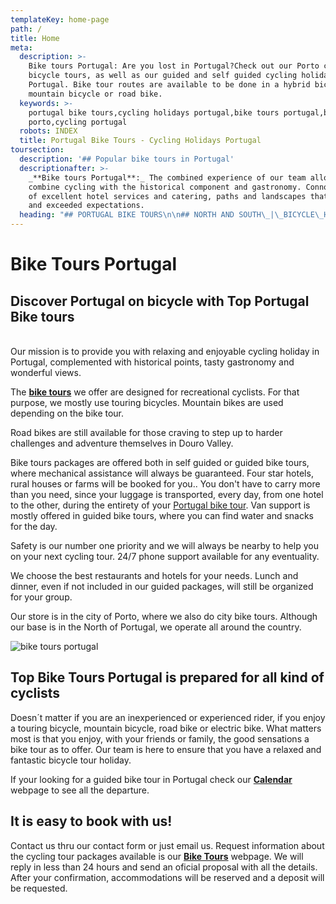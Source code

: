 ```yaml
---
templateKey: home-page
path: /
title: Home
meta:
  description: >-
    Bike tours Portugal: Are you lost in Portugal?Check out our Porto city
    bicycle tours, as well as our guided and self guided cycling holidays in
    Portugal. Bike tour routes are available to be done in a hybrid bicycle,
    mountain bicycle or road bike.
  keywords: >-
    portugal bike tours,cycling holidays portugal,bike tours portugal,bike tours
    porto,cycling portugal
  robots: INDEX
  title: Portugal Bike Tours - Cycling Holidays Portugal
toursection:
  description: '## Popular bike tours in Portugal'
  descriptionafter: >-
    _**Bike tours Portugal**:_ The combined experience of our team allows us to
    combine cycling with the historical component and gastronomy. Connoisseurs
    of excellent hotel services and catering, paths and landscapes that surprise
    and exceeded expectations.
  heading: "## PORTUGAL BIKE TOURS\n\n## NORTH AND SOUTH\_|\_BICYCLE\_HOLIDAYS PORTUGAL"
---
```

# Bike Tours Portugal

## Discover Portugal on bicycle with Top Portugal Bike tours

\
Our mission is to provide you with relaxing and enjoyable cycling holiday in Portugal, complemented with historical points, tasty gastronomy and wonderful views.

The [**bike tours**](https://topbiketoursportugal.com/bike-tours-in-portugal/) we offer are designed for recreational cyclists. For that purpose, we mostly use touring bicycles. Mountain bikes are used depending on the bike tour.

Road bikes are still available for those craving to step up to harder challenges and adventure themselves in Douro Valley.

Bike tours packages are offered both in self guided or guided bike tours, where mechanical assistance will always be guaranteed. Four star hotels, rural houses or farms will be booked for you.. You don't have to carry more than you need, since your luggage is transported, every day, from one hotel to the other, during the entirety of your [Portugal bike tour](https://topbiketoursportugal.com/bike-tours-in-portugal/). Van support is mostly offered in guided bike tours, where you can find water and snacks for the day.

Safety is our number one priority and we will always be nearby to help you on your next cycling tour. 24/7 phone support available for any eventuality.

We choose the best restaurants and hotels for your needs. Lunch and dinner, even if not included in our guided packages, will still be organized for your group.

Our store is in the city of Porto, where we also do city bike tours. Although our base is in the North of Portugal, we operate all around the country.

![bike tours portugal](/img/bike-tours-in-portugal.jpg "bike tours portugal")

## Top Bike Tours Portugal is prepared for all kind of cyclists

Doesn´t matter if you are an inexperienced or experienced rider, if you enjoy a touring bicycle, mountain bicycle, road bike or electric bike. What matters most is that you enjoy, with your friends or family, the good sensations a bike tour as to offer. Our team is here to ensure that you have a relaxed and fantastic bicycle tour holiday. 

If your looking for a guided bike tour in Portugal check our [**Calendar**](https://topbiketoursportugal.com/guided-bike-tours-calendar-portugal/) webpage to see all the departure.

## It is easy to book with us!

Contact us thru our contact form or just email us. Request information about the cycling tour packages available is our [**Bike Tours**](https://topbiketoursportugal.com/bike-tours-in-portugal/) webpage. We will reply in less than 24 hours and send an oficial proposal with all the details. After your confirmation, accommodations will be reserved and a deposit will be requested.
